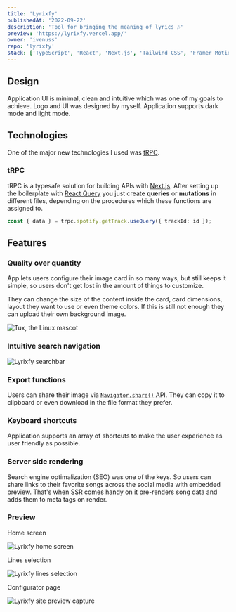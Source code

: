 ```yaml
---
title: 'Lyrixfy'
publishedAt: '2022-09-22'
description: 'Tool for bringing the meaning of lyrics 🎶'
preview: 'https://lyrixfy.vercel.app/'
owner: 'ivenuss'
repo: 'lyrixfy'
stack: ['TypeScript', 'React', 'Next.js', 'Tailwind CSS', 'Framer Motion', 'PWA', 'tRPC']
---
```


## Design

Application UI is minimal, clean and intuitive which was one of my goals to achieve. Logo and UI was designed by myself. Application supports dark mode and light mode.

## Technologies

One of the major new technologies I used was [tRPC](https://trpc.io/).

### tRPC

tRPC is a typesafe solution for building APIs with [Next.js](https://nextjs.org/). After setting up the boilerplate with [React Query](https://tanstack.com/query/) you just create **queries** or **mutations** in different files, depending on the procedures which these functions are assigned to.

```ts
const { data } = trpc.spotify.getTrack.useQuery({ trackId: id });
```

## Features

### Quality over quantity

App lets users configure their image card in so many ways, but still keeps it simple, so users don't get lost in the amount of things to customize.

They can change the size of the content inside the card, card dimensions, layout they want to use or even theme colors. If this is still not enough they can upload their own background image.

![Tux, the Linux mascot](/images/projects/lyrixfy/blinding_lights_maybe.png)

### Intuitive search navigation

![Lyrixfy searchbar](/images/projects/lyrixfy/searchbar.png)

### Export functions

Users can share their image via [`Navigator.share()`](https://developer.mozilla.org/en-US/docs/Web/API/Navigator/share) API. They can copy it to clipboard or even download in the file format they prefer.

### Keyboard shortcuts

Application supports an array of shortcuts to make the user experience as user friendly as possible.

### Server side rendering

Search engine optimalization (SEO) was one of the keys. So users can share links to their favorite songs across the social media with embedded preview. That's when SSR comes handy on it pre-renders song data and adds them to meta tags on render.

### Preview

Home screen

![Lyrixfy home screen](/images/projects/lyrixfy/showcase.jpg)

Lines selection

![Lyrixfy lines selection](/images/projects/lyrixfy/lines_selection.png)

Configurator page

![Lyrixfy site preview capture](/images/projects/lyrixfy/configurator.png)
